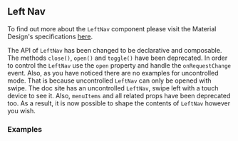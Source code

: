 ## Left Nav

To find out more about the `LeftNav` component please visit the Material Design's
specifications [here](https://www.google.com/design/spec/patterns/navigation-drawer.html).

The API of `LeftNav` has been changed to be declarative and composable.
The methods `close()`, `open()` and `toggle()` have been deprecated.
In order to control the `LeftNav` use the `open` property
and handle the `onRequestChange` event. Also, as you have
noticed there are no examples for uncontrolled mode.
That is because uncontrolled `LeftNav` can only be opened
with swipe. The doc site has an uncontrolled `LeftNav`,
swipe left with a touch device to see it.
Also, `menuItems` and all related props have been deprecated too.
As a result, it is now possible to shape the contents of
`LeftNav` however you wish.

### Examples
